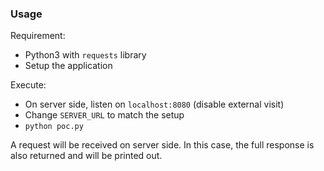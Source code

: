 ### Usage

Requirement: 

- Python3 with `requests` library
- Setup the application

Execute:

- On server side, listen on `localhost:8080` (disable external visit)
- Change `SERVER_URL` to match the setup
- `python poc.py`

A request will be received on server side. In this case, the full response is also returned and will be printed out.

